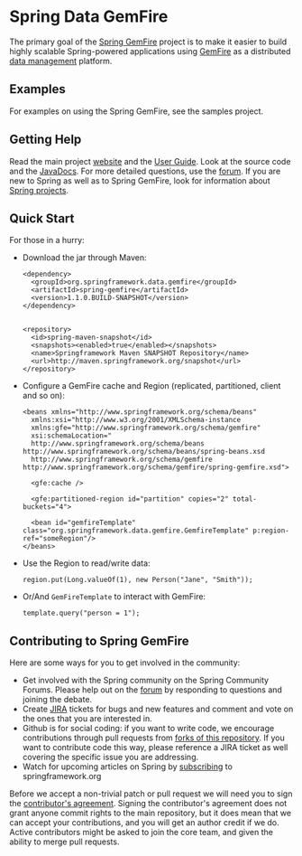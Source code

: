 Spring Data GemFire
===================

The primary goal of the [Spring GemFire](http://www.springsource.org/spring-gemfire) project is to make it easier to build highly scalable Spring-powered applications using 
[GemFire](http://www.gemstone.com/products/gemfire) as a distributed [data management](http://www.springsource.com/products/data-management) platform.

Examples
--------
For examples on using the Spring GemFire, see the samples project.

Getting Help
------------

Read the main project [website](http://www.springsource.org/spring-gemfire) and the [User Guide](http://static.springsource.org/spring-gemfire/docs/current/reference/html/). Look at the source code and the [JavaDocs](http://static.springsource.org/spring-gemfire/docs/current/api/). For more detailed questions, use the [forum](http://forum.springsource.org/forumdisplay.php?f=80). If you are new to Spring as well as to Spring GemFire, look for information about [Spring projects](http://www.springsource.org/projects). 

Quick Start
-----------

For those in a hurry:

* Download the jar through Maven:


      <dependency>
        <groupId>org.springframework.data.gemfire</groupId>
        <artifactId>spring-gemfire</artifactId>
        <version>1.1.0.BUILD-SNAPSHOT</version>
      </dependency> 


      <repository>
        <id>spring-maven-snapshot</id>
        <snapshots><enabled>true</enabled></snapshots>
        <name>Springframework Maven SNAPSHOT Repository</name>
        <url>http://maven.springframework.org/snapshot</url>
      </repository> 


* Configure a GemFire cache and Region (replicated, partitioned, client and so on):

      <beans xmlns="http://www.springframework.org/schema/beans"
        xmlns:xsi="http://www.w3.org/2001/XMLSchema-instance 
        xmlns:gfe="http://www.springframework.org/schema/gemfire"
        xsi:schemaLocation="
        http://www.springframework.org/schema/beans http://www.springframework.org/schema/beans/spring-beans.xsd
        http://www.springframework.org/schema/gemfire http://www.springframework.org/schema/gemfire/spring-gemfire.xsd">

        <gfe:cache />
        
        <gfe:partitioned-region id="partition" copies="2" total-buckets="4">

        <bean id="gemfireTemplate" class="org.springframework.data.gemfire.GemfireTemplate" p:region-ref="someRegion"/>
      </beans>

* Use the Region to read/write data:

      region.put(Long.valueOf(1), new Person("Jane", "Smith"));

* Or/And `GemFireTemplate` to interact with GemFire:

      template.query("person = 1");


Contributing to Spring GemFire
------------------------------

Here are some ways for you to get involved in the community:

* Get involved with the Spring community on the Spring Community Forums.  Please help out on the [forum](http://forum.springsource.org/forumdisplay.php?f=80) by responding to questions and joining the debate.
* Create [JIRA](https://jira.springframework.org/browse/SGF) tickets for bugs and new features and comment and vote on the ones that you are interested in.  
* Github is for social coding: if you want to write code, we encourage contributions through pull requests from [forks of this repository](http://help.github.com/forking/). If you want to contribute code this way, please reference a JIRA ticket as well covering the specific issue you are addressing.
* Watch for upcoming articles on Spring by [subscribing](http://www.springsource.org/node/feed) to springframework.org

Before we accept a non-trivial patch or pull request we will need you to sign the [contributor's agreement](https://support.springsource.com/spring_committer_signup).  Signing the contributor's agreement does not grant anyone commit rights to the main repository, but it does mean that we can accept your contributions, and you will get an author credit if we do.  Active contributors might be asked to join the core team, and given the ability to merge pull requests.
